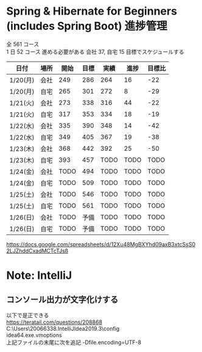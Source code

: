 # Spring & Hibernate for Beginners (includes Spring Boot) 進捗管理

全 561 コース  
1 日 52 コース 進める必要がある
会社 37, 自宅 15 目標でスケジュールする

| 日付     | 場所 | 開始 | 目標 | 実績 | 進捗 | 目標比 |
| -------- | ---- | ---- | ---- | ---- | ---- | ------ |
| 1/20(月) | 会社 | 249  | 286  | 264  | 16   | -22    |
| 1/20(月) | 自宅 | 265  | 301  | 272  | 8    | -29    |
| 1/21(火) | 会社 | 273  | 338  | 316  | 44   | -22    |
| 1/21(火) | 自宅 | 317  | 353  | 334  | 18   | -19    |
| 1/22(水) | 会社 | 335  | 390  | 348  | 14   | -42    |
| 1/22(水) | 自宅 | 349  | 405  | 367  | 19   | -38    |
| 1/23(木) | 会社 | 368  | 442  | 392  | 25   | -50    |
| 1/23(木) | 自宅 | 393 | 457  | TODO | TODO | TODO   |
| 1/24(金) | 会社 | TODO | 494  | TODO | TODO | TODO   |
| 1/24(金) | 自宅 | TODO | 509  | TODO | TODO | TODO   |
| 1/25(土) | 会社 | TODO | 546  | TODO | TODO | TODO   |
| 1/25(土) | 自宅 | TODO | 561  | TODO | TODO | TODO   |
| 1/26(日) | 会社 | TODO | 予備 | TODO | TODO | TODO   |
| 1/26(日) | 自宅 | TODO | 予備 | TODO | TODO | TODO   |

https://docs.google.com/spreadsheets/d/12Xu48MgBXYhd09axB3xtcSsS02LJZhddCxadMCTcTJsß

# Note: IntelliJ

## コンソール出力が文字化けする

以下で是正できる  
https://teratail.com/questions/208868  
C:\Users\20066338\.IntelliJIdea2019.3\config  
idea64.exe.vmoptions  
上記ファイルの末尾に次を追記 -Dfile.encoding=UTF-8
